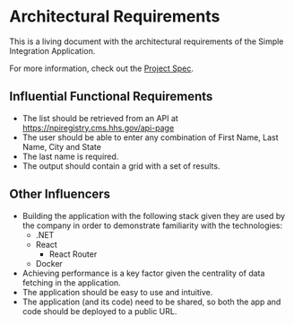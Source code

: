 # Architectural Requirements

This is a living document with the architectural requirements of the Simple Integration Application.

For more information, check out the [Project Spec](./project-spec.md).

## Influential Functional Requirements

- The list should be retrieved from an API at https://npiregistry.cms.hhs.gov/api-page
- The user should be able to enter any combination of First Name, Last Name, City and State
- The last name is required.
- The output should contain a grid with a set of results.

## Other Influencers

- Building the application with the following stack given they are used by the company in order to demonstrate familiarity with the technologies:
  - .NET
  - React
    - React Router
  - Docker
- Achieving performance is a key factor given the centrality of data fetching in the application.
- The application should be easy to use and intuitive.
- The application (and its code) need to be shared, so both the app and code should be deployed to a public URL.
